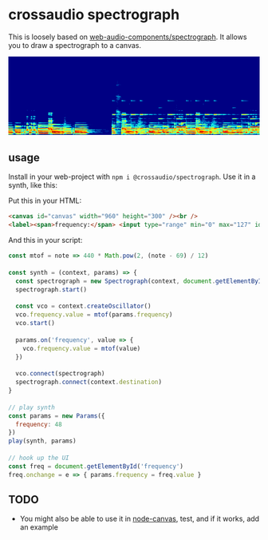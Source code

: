 # crossaudio spectrograph

This is loosely based on [web-audio-components/spectrograph](https://github.com/web-audio-components/spectrograph). It allows you to draw a spectrograph to a canvas.

![screenshot](./screenshot.png)

## usage

Install in your web-project with `npm i @crossaudio/spectrograph`. Use it in a synth, like this:

Put this in your HTML:

```html
<canvas id="canvas" width="960" height="300" /><br />
<label><span>frequency:</span> <input type="range" min="0" max="127" id="frequency"></label>
```

And this in your script:

```js
const mtof = note => 440 * Math.pow(2, (note - 69) / 12)

const synth = (context, params) => {
  const spectrograph = new Spectrograph(context, document.getElementById('canvas'))
  spectrograph.start()

  const vco = context.createOscillator()
  vco.frequency.value = mtof(params.frequency)
  vco.start()

  params.on('frequency', value => {
    vco.frequency.value = mtof(value)
  })

  vco.connect(spectrograph)
  spectrograph.connect(context.destination)
}

// play synth
const params = new Params({
  frequency: 48
})
play(synth, params)

// hook up the UI
const freq = document.getElementById('frequency')
freq.onchange = e => { params.frequency = freq.value }
```

## TODO

- You might also be able to use it in [node-canvas](https://github.com/Automattic/node-canvas), test, and if it works, add an example
